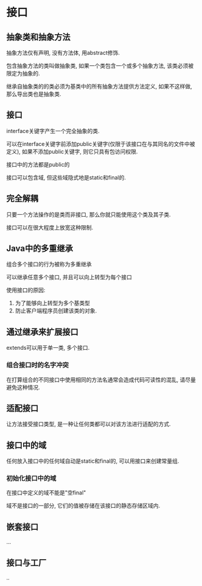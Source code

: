 # 接口
## 抽象类和抽象方法
抽象方法仅有声明, 没有方法体, 用abstract修饰.  

包含抽象方法的类叫做抽象类, 如果一个类包含一个或多个抽象方法, 该类必须被限定为抽象的.  

继承自抽象类的的类必须为基类中的所有抽象方法提供方法定义, 如果不这样做, 那么导出类也是抽象类.  

## 接口
interface关键字产生一个完全抽象的类.  

可以在interface关键字前添加public关键字(仅限于该接口在与其同名的文件中被定义), 如果不添加public关键字, 则它只具有包访问权限.  

接口中的方法都是public的  

接口可以包含域, 但这些域隐式地是static和final的.   

## 完全解耦
只要一个方法操作的是类而非接口, 那么你就只能使用这个类及其子类.   

接口可以在很大程度上放宽这种限制.  

## Java中的多重继承
组合多个接口的行为被称为多重继承  

可以继承任意多个接口, 并且可以向上转型为每个接口  

使用接口的原因:
1. 为了能够向上转型为多个基类型
2. 防止客户端程序员创建该类的对象.

## 通过继承来扩展接口
extends可以用于单一类, 多个接口.  

### 组合接口时的名字冲突
在打算组合的不同接口中使用相同的方法名通常会造成代码可读性的混乱, 请尽量避免这种情况.  

## 适配接口
让方法接受接口类型, 是一种让任何类都可以对该方法进行适配的方式.  

## 接口中的域
任何放入接口中的任何域自动是static和final的, 可以用接口来创建常量组.  

### 初始化接口中的域
在接口中定义的域不能是"空final"  

域不是接口的一部分, 它们的值被存储在该接口的静态存储区域内.  

## 嵌套接口
...

## 接口与工厂
..



